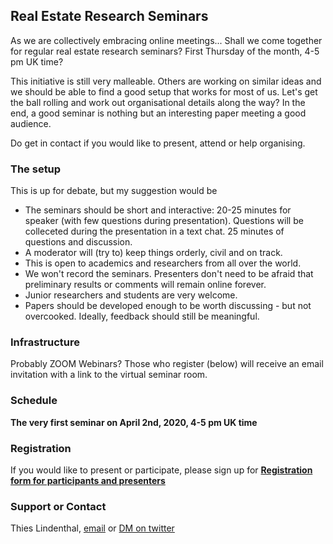 ## Real Estate Research Seminars

As we are collectively embracing online meetings... Shall we come together for regular real estate research seminars? First Thursday of the month, 4-5 pm UK time?

This initiative is still very malleable. Others are working on similar ideas and we should be able to find a good setup that works for most of us. Let's get the ball rolling and work out organisational details along the way? In the end, a good seminar is nothing but an interesting paper meeting a good audience.

Do get in contact if you would like to present, attend or help organising. 

### The setup

This is up for debate, but my suggestion would be

- The seminars should be short and interactive: 20-25 minutes for speaker (with few questions during presentation). Questions will be colleceted during the presentation in a text chat. 25 minutes of questions and discussion. 
- A moderator will (try to) keep things orderly, civil and on track.
- This is open to academics and researchers from all over the world.
- We won't record the seminars. Presenters don't need to be afraid that preliminary results or comments will remain online forever.
- Junior researchers and students are very welcome. 
- Papers should be developed enough to be worth discussing - but not overcooked. Ideally, feedback should still be meaningful.

### Infrastructure

Probably ZOOM Webinars? 
Those who register (below) will receive an email invitation with a link to the virtual seminar room.

### Schedule

**The very first seminar on April 2nd, 2020, 4-5 pm UK time**

### Registration

If you would like to present or participate, please sign up for  **[Registration form for participants and presenters](https://forms.gle/dEXQicjaLnHRB9Nr5)**


### Support or Contact

Thies Lindenthal, [email](mailto:htl24@cam.ac.uk) or [DM on twitter](https://twitter.com/thieslindenthal)
